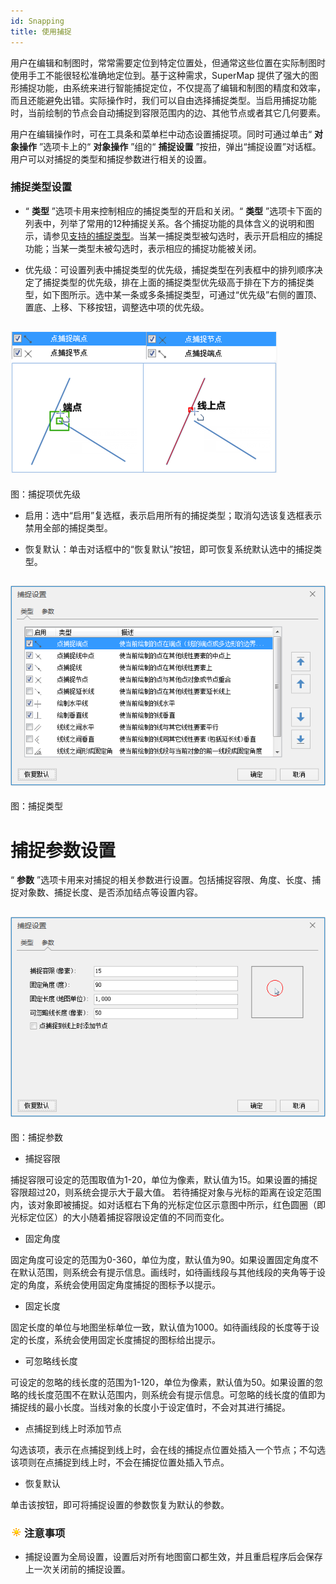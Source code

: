 ```yaml
---
id: Snapping
title: 使用捕捉  
---  
```

 用户在编辑和制图时，常常需要定位到特定位置处，但通常这些位置在实际制图时使用手工不能很轻松准确地定位到。基于这种需求，SuperMap
提供了强大的图形捕捉功能，由系统来进行智能捕捉定位，不仅提高了编辑和制图的精度和效率，而且还能避免出错。实际操作时，我们可以自由选择捕捉类型。当启用捕捉功能时，当前绘制的节点会自动捕捉到容限范围内的边、其他节点或者其它几何要素。



 用户在编辑操作时，可在工具条和菜单栏中动态设置捕捉项。同时可通过单击“ **对象操作** ”选项卡上的“ **对象操作** ”组的“ **捕捉设置**
”按扭，弹出“捕捉设置”对话框。用户可以对捕捉的类型和捕捉参数进行相关的设置。



 ### 捕捉类型设置



* “ **类型** ”选项卡用来控制相应的捕捉类型的开启和关闭。“ **类型**
”选项卡下面的列表中，列举了常用的12种捕捉关系。各个捕捉功能的具体含义的说明和图示，请参见[支持的捕捉类型](SnappIntrtoduct.htm)。当某一捕捉类型被勾选时，表示开启相应的捕捉功能；当某一类型未被勾选时，表示相应的捕捉功能被关闭。

* 优先级：可设置列表中捕捉类型的优先级，捕捉类型在列表框中的排列顺序决定了捕捉类型的优先级，排在上面的捕捉类型优先级高于排在下方的捕捉类型，如下图所示。选中某一条或多条捕捉类型，可通过“优先级”右侧的置顶、置底、上移、下移按钮，调整选中项的优先级。

![](img/SnappPriority.png)  
---  
图：捕捉项优先级  
* 启用：选中“启用”复选框，表示启用所有的捕捉类型；取消勾选该复选框表示禁用全部的捕捉类型。

* 恢复默认：单击对话框中的“恢复默认”按钮，即可恢复系统默认选中的捕捉类型。

![](img/SnappSetting1.png)  
---  
图：捕捉类型  

# 捕捉参数设置



“ **参数** ”选项卡用来对捕捉的相关参数进行设置。包括捕捉容限、角度、长度、捕捉对象数、捕捉长度、是否添加结点等设置内容。



![](img/SnappSetting2.png)  
---  
图：捕捉参数  
* 捕捉容限



捕捉容限可设定的范围取值为1-20，单位为像素，默认值为15。如果设置的捕捉容限超过20，则系统会提示大于最大值。
若待捕捉对象与光标的距离在设定范围内，该对象即被捕捉。如对话框右下角的光标定位区示意图中所示，红色圆圈（即光标定位区）的大小随着捕捉容限设定值的不同而变化。



* 固定角度




固定角度可设定的范围为0-360，单位为度，默认值为90。如果设置固定角度不在默认范围，则系统会有提示信息。画线时，如待画线段与其他线段的夹角等于设定的角度，系统会使用固定角度捕捉的图标予以提示。



* 固定长度



固定长度的单位与地图坐标单位一致，默认值为1000。如待画线段的长度等于设定的长度，系统会使用固定长度捕捉的图标给出提示。



* 可忽略线长度




可设定的忽略的线长度的范围为1-120，单位为像素，默认值为50。如果设置的忽略的线长度范围不在默认范围内，则系统会有提示信息。可忽略的线长度的值即为捕捉线的最小长度。当线对象的长度小于设定值时，不会对其进行捕捉。



* 点捕捉到线上时添加节点



勾选该项，表示在点捕捉到线上时，会在线的捕捉点位置处插入一个节点；不勾选该项则在点捕捉到线上时，不会在捕捉位置处插入节点。



* 恢复默认



单击该按钮，即可将捕捉设置的参数恢复为默认的参数。



### ![](../../../img/note.png)注意事项



* 捕捉设置为全局设置，设置后对所有地图窗口都生效，并且重启程序后会保存上一次关闭前的捕捉设置。

